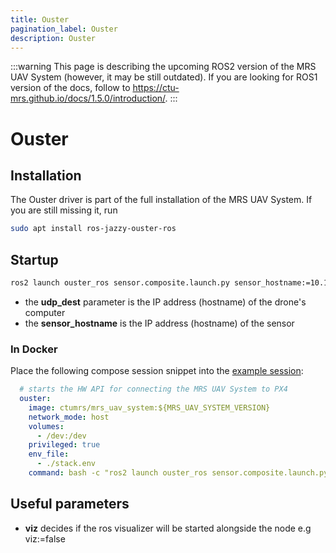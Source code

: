```yaml
---
title: Ouster
pagination_label: Ouster
description: Ouster
---
```


:::warning
This page is describing the upcoming ROS2 version of the MRS UAV System (however, it may be still outdated). If you are looking for ROS1 version of the docs, follow to https://ctu-mrs.github.io/docs/1.5.0/introduction/.
:::

# Ouster

## Installation

The Ouster driver is part of the full installation of the MRS UAV System.
If you are still missing it, run
```bash
sudo apt install ros-jazzy-ouster-ros
```

## Startup

```bash
ros2 launch ouster_ros sensor.composite.launch.py sensor_hostname:=10.10.20.90 udp_dest:=192.168.69.101
```

- the **udp_dest** parameter is the IP address (hostname) of the drone's computer
- the **sensor_hostname** is the IP address (hostname) of the sensor

### In Docker

Place the following compose session snippet into the [example session](https://ctu-mrs.github.io/docs/deployment/docker/):

```yaml
  # starts the HW API for connecting the MRS UAV System to PX4
  ouster:
    image: ctumrs/mrs_uav_system:${MRS_UAV_SYSTEM_VERSION}
    network_mode: host
    volumes:
      - /dev:/dev
    privileged: true
    env_file:
      - ./stack.env
    command: bash -c "ros2 launch ouster_ros sensor.composite.launch.py sensor_hostname:=10.10.20.90 udp_dest:=10.10.20.101 viz:=false"
```

## Useful parameters

- **viz** decides if the ros visualizer will be started alongside the node e.g viz:=false
